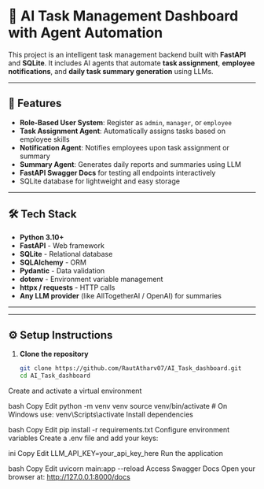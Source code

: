 # 🧠 AI Task Management Dashboard with Agent Automation

This project is an intelligent task management backend built with **FastAPI** and **SQLite**. It includes AI agents that automate **task assignment**, **employee notifications**, and **daily task summary generation** using LLMs.

---

## 🚀 Features

- **Role-Based User System**: Register as `admin`, `manager`, or `employee`
- **Task Assignment Agent**: Automatically assigns tasks based on employee skills
- **Notification Agent**: Notifies employees upon task assignment or summary
- **Summary Agent**: Generates daily reports and summaries using LLM
- **FastAPI Swagger Docs** for testing all endpoints interactively
- SQLite database for lightweight and easy storage

---

## 🛠 Tech Stack

- **Python 3.10+**
- **FastAPI** - Web framework
- **SQLite** - Relational database
- **SQLAlchemy** - ORM
- **Pydantic** - Data validation
- **dotenv** - Environment variable management
- **httpx / requests** - HTTP calls
- **Any LLM provider** (like AllTogetherAI / OpenAI) for summaries

---


---

## ⚙️ Setup Instructions

1. **Clone the repository**  
   ```bash
   git clone https://github.com/RautAtharv07/AI_Task_dashboard.git
   cd AI_Task_dashboard
Create and activate a virtual environment

bash
Copy
Edit
python -m venv venv
source venv/bin/activate  # On Windows use: venv\Scripts\activate
Install dependencies

bash
Copy
Edit
pip install -r requirements.txt
Configure environment variables
Create a .env file and add your keys:

ini
Copy
Edit
LLM_API_KEY=your_api_key_here
Run the application

bash
Copy
Edit
uvicorn main:app --reload
Access Swagger Docs
Open your browser at: http://127.0.0.1:8000/docs
